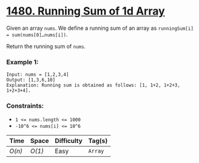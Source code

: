 # [1480. Running Sum of 1d Array](https://leetcode.com/problems/running-sum-of-1d-array/)

Given an array `nums`. We define a running sum of an array as `runningSum[i] = sum(nums[0]…nums[i])`.

Return the running sum of `nums`.

### Example 1:

```
Input: nums = [1,2,3,4]
Output: [1,3,6,10]
Explanation: Running sum is obtained as follows: [1, 1+2, 1+2+3, 1+2+3+4].
```

### Constraints:

- `1 <= nums.length <= 1000`
- `-10^6 <= nums[i] <= 10^6`

| Time   | Space  | Difficulty | Tag(s)  |
| ------ | ------ | ---------- | ------- |
| _O(n)_ | _O(1)_ | Easy       | `Array` |
